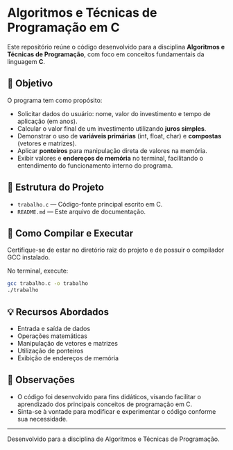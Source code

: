 # Algoritmos e Técnicas de Programação em C

Este repositório reúne o código desenvolvido para a disciplina **Algoritmos e Técnicas de Programação**, com foco em conceitos fundamentais da linguagem **C**.

## 🎯 Objetivo

O programa tem como propósito:

- Solicitar dados do usuário: nome, valor do investimento e tempo de aplicação (em anos).
- Calcular o valor final de um investimento utilizando **juros simples**.
- Demonstrar o uso de **variáveis primárias** (int, float, char) e **compostas** (vetores e matrizes).
- Aplicar **ponteiros** para manipulação direta de valores na memória.
- Exibir valores e **endereços de memória** no terminal, facilitando o entendimento do funcionamento interno do programa.

## 📂 Estrutura do Projeto

- `trabalho.c` — Código-fonte principal escrito em C.
- `README.md` — Este arquivo de documentação.

## 🚀 Como Compilar e Executar

Certifique-se de estar no diretório raiz do projeto e de possuir o compilador GCC instalado.

No terminal, execute:

```bash
gcc trabalho.c -o trabalho
./trabalho
```

## 💡 Recursos Abordados

- Entrada e saída de dados
- Operações matemáticas
- Manipulação de vetores e matrizes
- Utilização de ponteiros
- Exibição de endereços de memória

## 📝 Observações

- O código foi desenvolvido para fins didáticos, visando facilitar o aprendizado dos principais conceitos de programação em C.
- Sinta-se à vontade para modificar e experimentar o código conforme sua necessidade.

---
Desenvolvido para a disciplina de Algoritmos e Técnicas de Programação.
